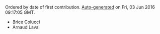 Ordered by date of first contribution. [Auto-generated](https://github.com/xingrz/node-contributors) on Fri, 03 Jun 2016 09:17:05 GMT.

- Brice Colucci
- Arnaud Laval
